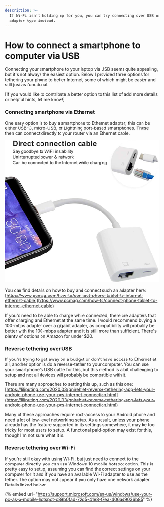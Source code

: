 ```yaml
---
description: >-
  If Wi-Fi isn't holding up for you, you can try connecting over USB or other
  adapter-type instead.
---
```


# How to connect a smartphone to computer via USB

Connecting your smartphone to your laptop via USB seems quite appealing, but it's not always the easiest option. Below I provided three options for tethering your phone to better Internet, some of which might be easier and still just as functional.&#x20;

\[If you would like to contribute a better option to this list of add more details or helpful hints, let me know!]

### Connecting smartphone via Ethernet

One easy option is to buy a smartphone to Ethernet adapter; this can be either USB-C, micro-USB, or Lightning port-based smartphones. These then can connect directly to your router via an Ethernet cable.

![](<../.gitbook/assets/image (45) (1).png>)

You can find details on how to buy and connect such an adapter here: [https://www.pcmag.com/how-to/connect-phone-tablet-to-internet-ethernet-cable](https://www.pcmag.com/how-to/connect-phone-tablet-to-internet-ethernet-cable)

If you'd need to be able to charge while connected, there are adapters that offer charging and Ethernet at the same time. I would recommend buying a 100-mbps adapter over a gigabit adapter, as compatibility will probably be better with the 100-mbps adapter and it is still more than sufficient. There's plenty of options on Amazon for under $20.

### Reverse tethering over USB

If you're trying to get away on a budget or don't have access to Ethernet at all, another option is do a reverse-tether to your computer. You can use your smartphone's USB cable for this, but this method is a bit challenging to setup and not all devices will probably be compatible with it.

There are many approaches to setting this up, such as this one: [https://liliputing.com/2020/03/gnirehtet-reverse-tethering-app-lets-your-android-phone-use-your-pcs-internet-connection.html](https://liliputing.com/2020/03/gnirehtet-reverse-tethering-app-lets-your-android-phone-use-your-pcs-internet-connection.html)

Many of these approaches require root-access to your Android phone and need a lot of low-level networking setup. As a result, unless your phone already has the feature supported in its settings somewhere, it may be too tricky for most users to setup. A functional paid-option may exist for this, though I'm not sure what it is.

### Reverse tethering over Wi-Fi

If you're still okay with using Wi-Fi, but just need to connect to the computer directly, you can use Windows 10 mobile hotspot option. This is pretty easy to setup, assuming you can find the correct settings on your computer for it and if you have an available Wi-Fi adapter to use as the tether. The option may not appear if you only have one network adapter. Details linked below:

{% embed url="https://support.microsoft.com/en-us/windows/use-your-pc-as-a-mobile-hotspot-c89b0fad-72d5-41e8-f7ea-406ad9036b85" %}
